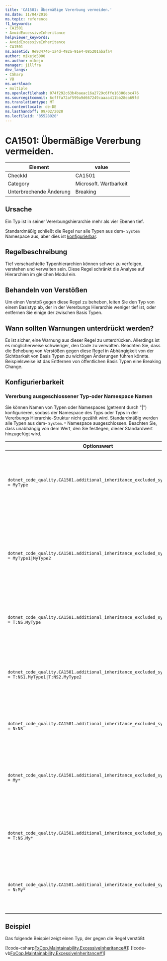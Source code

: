 ```yaml
---
title: 'CA1501: Übermäßige Vererbung vermeiden.'
ms.date: 11/04/2016
ms.topic: reference
f1_keywords:
- CA1501
- AvoidExcessiveInheritance
helpviewer_keywords:
- AvoidExcessiveInheritance
- CA1501
ms.assetid: 9e934746-1a4d-492a-91e4-085201abafa4
author: mikejo5000
ms.author: mikejo
manager: jillfra
dev_langs:
- CSharp
- VB
ms.workload:
- multiple
ms.openlocfilehash: 074f292c63b4baeac16a2729c6ffe16306ebc476
ms.sourcegitcommit: 6cfffa72af599a9d667249caaaa411bb28ea69fd
ms.translationtype: MT
ms.contentlocale: de-DE
ms.lasthandoff: 09/02/2020
ms.locfileid: "85528920"
---
```

# <a name="ca1501-avoid-excessive-inheritance"></a>CA1501: Übermäßige Vererbung vermeiden.

|Element|value|
|-|-|
|CheckId|CA1501|
|Category|Microsoft. Wartbarkeit|
|Unterbrechende Änderung|Breaking|

## <a name="cause"></a>Ursache

Ein Typ ist in seiner Vererbungshierarchie mehr als vier Ebenen tief.

Standardmäßig schließt die Regel nur alle Typen aus dem- `System` Namespace aus, aber dies ist [konfigurierbar](#configurability).

## <a name="rule-description"></a>Regelbeschreibung

Tief verschachtelte Typenhierarchien können schwer zu verfolgen, verstehen und verwalten sein. Diese Regel schränkt die Analyse auf Hierarchien im gleichen Modul ein.

## <a name="how-to-fix-violations"></a>Behandeln von Verstößen

Um einen Verstoß gegen diese Regel zu beheben, leiten Sie den Typ von einem Basistyp ab, der in der Vererbungs Hierarchie weniger tief ist, oder entfernen Sie einige der zwischen Basis Typen.

## <a name="when-to-suppress-warnings"></a>Wann sollten Warnungen unterdrückt werden?

Es ist sicher, eine Warnung aus dieser Regel zu unterdrücken. Allerdings ist es möglicherweise schwieriger, den Code zu verwalten. Beachten Sie, dass die Behebung von Verstößen gegen diese Regel in Abhängigkeit von der Sichtbarkeit von Basis Typen zu wichtigen Änderungen führen könnte. Beispielsweise ist das Entfernen von öffentlichen Basis Typen eine Breaking Change.

## <a name="configurability"></a>Konfigurierbarkeit

### <a name="inheritance-excluded-type-or-namespace-names"></a>Vererbung ausgeschlossener Typ-oder Namespace Namen

Sie können Namen von Typen oder Namespaces (getrennt durch "|") konfigurieren, sodass der Namespace des Typs oder Typs in der Vererbungs Hierarchie-Struktur nicht gezählt wird. Standardmäßig werden alle Typen aus dem- `System.*` Namespace ausgeschlossen. Beachten Sie, dass unabhängig von dem Wert, den Sie festlegen, dieser Standardwert hinzugefügt wird.

| Optionswert | Zusammenfassung |
| --- | --- |
|`dotnet_code_quality.CA1501.additional_inheritance_excluded_symbol_names = MyType` | Entspricht allen Typen mit dem Namen "MyType", oder deren enthaltender Namespace "MyType" und alle Typen aus dem System Namespace enthält. |
|`dotnet_code_quality.CA1501.additional_inheritance_excluded_symbol_names = MyType1\|MyType2` | Entspricht allen Typen mit dem Namen "MyType1" oder "MyType2", oder der enthaltende Namespace enthält entweder "MyType1" oder "MyType2" und alle Typen aus dem System Namespace. |
|`dotnet_code_quality.CA1501.additional_inheritance_excluded_symbol_names = T:NS.MyType` | Entspricht dem spezifischen Typ "MyType" im Namespace "NS" und allen Typen aus dem System Namespace. |
|`dotnet_code_quality.CA1501.additional_inheritance_excluded_symbol_names = T:NS1.MyType1\|T:NS2.MyType2` | Ordnet bestimmte Typen "MyType1" und "MyType2" mit den entsprechenden voll qualifizierten Namen und allen Typen aus dem System Namespace zu. |
|`dotnet_code_quality.CA1501.additional_inheritance_excluded_symbol_names = N:NS` | Entspricht allen Typen aus dem ' NS '-Namespace und allen Typen aus dem System-Namespace. |
|`dotnet_code_quality.CA1501.additional_inheritance_excluded_symbol_names = My*` | Entspricht allen Typen, deren Name mit "My" beginnt oder dessen enthaltende Namespace Teile mit "My" und allen Typen aus dem Namespace "System" beginnen. |
|`dotnet_code_quality.CA1501.additional_inheritance_excluded_symbol_names = T:NS.My*` | Entspricht allen Typen, deren Name mit "My" im Namespace "NS" beginnt, und alle Typen aus dem System Namespace. |
|`dotnet_code_quality.CA1501.additional_inheritance_excluded_symbol_names = N:My*` | Entspricht allen Typen, deren enthaltenden Namespace mit "My" beginnt, und allen Typen aus dem System Namespace. |

## <a name="example"></a>Beispiel

Das folgende Beispiel zeigt einen Typ, der gegen die Regel verstößt:

[!code-csharp[FxCop.Maintainability.ExcessiveInheritance#1](../code-quality/codesnippet/CSharp/ca1501-avoid-excessive-inheritance_1.cs)]
[!code-vb[FxCop.Maintainability.ExcessiveInheritance#1](../code-quality/codesnippet/VisualBasic/ca1501-avoid-excessive-inheritance_1.vb)]
